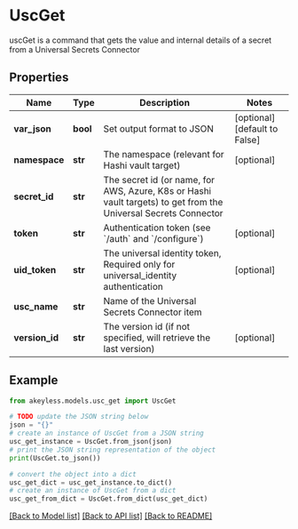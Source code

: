 # UscGet

uscGet is a command that gets the value and internal details of a secret from a Universal Secrets Connector

## Properties

Name | Type | Description | Notes
------------ | ------------- | ------------- | -------------
**var_json** | **bool** | Set output format to JSON | [optional] [default to False]
**namespace** | **str** | The namespace (relevant for Hashi vault target) | [optional] 
**secret_id** | **str** | The secret id (or name, for AWS, Azure, K8s or Hashi vault targets) to get from the Universal Secrets Connector | 
**token** | **str** | Authentication token (see &#x60;/auth&#x60; and &#x60;/configure&#x60;) | [optional] 
**uid_token** | **str** | The universal identity token, Required only for universal_identity authentication | [optional] 
**usc_name** | **str** | Name of the Universal Secrets Connector item | 
**version_id** | **str** | The version id (if not specified, will retrieve the last version) | [optional] 

## Example

```python
from akeyless.models.usc_get import UscGet

# TODO update the JSON string below
json = "{}"
# create an instance of UscGet from a JSON string
usc_get_instance = UscGet.from_json(json)
# print the JSON string representation of the object
print(UscGet.to_json())

# convert the object into a dict
usc_get_dict = usc_get_instance.to_dict()
# create an instance of UscGet from a dict
usc_get_from_dict = UscGet.from_dict(usc_get_dict)
```
[[Back to Model list]](../README.md#documentation-for-models) [[Back to API list]](../README.md#documentation-for-api-endpoints) [[Back to README]](../README.md)



